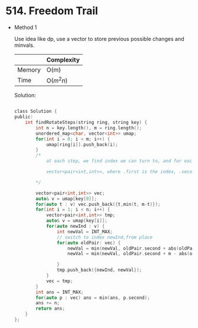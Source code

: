 # 514. Freedom Trail 
- Method 1

    Use idea like dp, use a vector to store previous possible changes and minvals.

    | |   Complexity  |
    | ----------- | ----------- | 
    |  Memory     | O(m) | 
    |      Time       |  O($m^2n$) | 


    Solution:

    ``` h

    class Solution {
    public:
        int findRotateSteps(string ring, string key) {
            int n = key.length(), m = ring.length();
            unordered_map<char, vector<int>> umap;
            for(int i = 0; i < m; i++) {
                umap[ring[i]].push_back(i);
            }
            /*
                at each step, we find index we can turn to, and for each previous index, we calculate the smallest one leading to cur sum

                vector<pair<int,int>>, where .first is the index, .second is the number up to now

            */

            vector<pair<int,int>> vec;
            auto& v = umap[key[0]];
            for(auto t : v) vec.push_back({t,min(t, m-t)});
            for(int i = 1; i < n; i++) {
                vector<pair<int,int>> tmp;
                auto& v = umap[key[i]];
                for(auto newInd : v) {
                    int newVal = INT_MAX;
                    // switch to index newInd,from place
                    for(auto oldPair: vec) {
                        newVal = min(newVal, oldPair.second + abs(oldPair.first - newInd));
                        newVal = min(newVal, oldPair.second + m - abs(oldPair.first - newInd));

                    }
                    tmp.push_back({newInd, newVal});
                }
                vec = tmp;
            }
            int ans = INT_MAX;
            for(auto p : vec) ans = min(ans, p.second);
            ans += n;
            return ans;
        }
    };

    ```

<!-- - Method 2

    This is another method.

    | |   Complexity  |
    | ----------- | ----------- | 
    |  Memory     | O(n) | 
    |      Time       |  O(n) | 


    Solution:

    ``` h



    ```

- Additional Knowledge:
       
    Here are some additional knowledge.



<br> -->